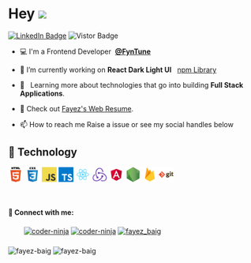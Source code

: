 <h1>Hey  <img src="https://media.giphy.com/media/hvRJCLFzcasrR4ia7z/giphy.gif" width="45px"></h1>

<p align="left">
<a target="_blank"  href="https://www.linkedin.com/in/coder-ninja/"><img src="https://img.shields.io/badge/%40coder--ninja-blue?style=flat-square&amp;labelColor=0077B5&amp;logo=LinkedIn&amp;link=https://www.linkedin.com/in/coder-ninja/" alt="LinkedIn Badge"></a>
<a target="_blank"><img src="https://visitor-badge.glitch.me/badge?page_id=coder-ninja.coder-ninja" alt="Vistor Badge"></a>
</p>
</p>

- 💻 I'm a Frontend Developer &nbsp;<strong><a target="_blank"  href="https://travix.com/ ">@FynTune</a></strong>

- 🔭 I’m currently working on **React Dark Light UI** &nbsp; <a href="https://www.npmjs.com/package/react-dark-light-ui" target="_blank">npm Library</a>

- 🌱 &nbsp; Learning more about technologies that go into building **Full Stack Applications**.

- 📙 Check out <a target="_blank"  href="https://fayez-resume.web.app/">Fayez's Web Resume</a>.

- 📫 How to reach me Raise a issue or see my social handles below

<h2>🚀 Technology</h2>

<p>
<code><img height="30" src="https://raw.githubusercontent.com/github/explore/80688e429a7d4ef2fca1e82350fe8e3517d3494d/topics/html/html.png"></code>
<code><img height="30" src="https://raw.githubusercontent.com/github/explore/80688e429a7d4ef2fca1e82350fe8e3517d3494d/topics/css/css.png"></code>
<code><img height="30" src="https://raw.githubusercontent.com/github/explore/80688e429a7d4ef2fca1e82350fe8e3517d3494d/topics/javascript/javascript.png"></code>
<code><img height="30" src="https://raw.githubusercontent.com/github/explore/80688e429a7d4ef2fca1e82350fe8e3517d3494d/topics/typescript/typescript.png"></code>
<code><img height="30" src="https://raw.githubusercontent.com/github/explore/80688e429a7d4ef2fca1e82350fe8e3517d3494d/topics/react/react.png"></code>
<code><img height="30" src="https://raw.githubusercontent.com/github/explore/5c058a388828bb5fde0bcafd4bc867b5bb3f26f3/topics/redux/redux.png"></code>
<code><img height="30" src="https://raw.githubusercontent.com/github/explore/80688e429a7d4ef2fca1e82350fe8e3517d3494d/topics/angular/angular.png"></code>
<code><img height="30" src="https://raw.githubusercontent.com/github/explore/80688e429a7d4ef2fca1e82350fe8e3517d3494d/topics/nodejs/nodejs.png"></code>
<code><img height="30" src="https://raw.githubusercontent.com/github/explore/80688e429a7d4ef2fca1e82350fe8e3517d3494d/topics/firebase/firebase.png"></code>
<code><img height="30" src="https://raw.githubusercontent.com/github/explore/80688e429a7d4ef2fca1e82350fe8e3517d3494d/topics/git/git.png"></code>
</p>
<br />

#### 🔗 Connect with me:

<p align="center">

&nbsp;&nbsp;&nbsp;&nbsp;&nbsp;&nbsp;&nbsp; <a href=https://linkedin.com/in/coder-ninja target="blank"><img align="center" src="https://www.freeiconspng.com/thumbs/linkedin-logo-png/linkedin-logo-3.png" alt="coder-ninja" height="45" width="45" /></a> <a href="mailto: coderninja16@gmail.com" target="blank"><img align="center" src="https://www.freepnglogos.com/uploads/logo-gmail-png/logo-gmail-png-gmail-icon-download-png-and-vector-1.png" alt="coder-ninja" height="45" width="45" /></a> <a href=https://instagram.com/fayez_baig target="blank"><img align="center" src=https://lh3.googleusercontent.com/proxy/sZF3YpDSFtX5Csbv7K-mW9GhQm1kPdMuE69kjBCH1IUm_LImwfo4sepTQuhOzgtiTTLXv8oYlXtNQ6hP7JbL16ZfM-qaqr-fS5XBFGjya_kN9HhCMYI alt="fayez_baig" height="45" width="45" /></a>

</p>

###

<img  src="https://github-readme-stats.vercel.app/api?username=fayez-baig&show_icons=true&count_private=true&&include_all_commits =true&theme=onedark" alt="fayez-baig" />
<img height="195" src="https://github-readme-stats.vercel.app/api/top-langs/?username=fayez-baig&hide=hack,php&theme=nord" alt="fayez-baig" />
